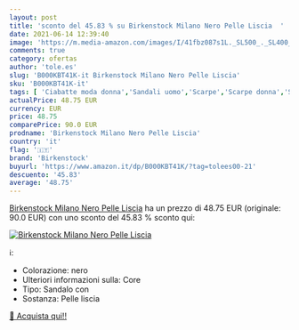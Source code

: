```yaml
---
layout: post
title: 'sconto del 45.83 % su Birkenstock Milano Nero Pelle Liscia  '
date: 2021-06-14 12:39:40
image: 'https://m.media-amazon.com/images/I/41fbz087s1L._SL500_._SL400_.jpg'
comments: true
category: ofertas
author: 'tole.es'
slug: 'B000KBT41K-it Birkenstock Milano Nero Pelle Liscia'
sku: 'B000KBT41K-it'
tags: [ 'Ciabatte moda donna','Sandali uomo','Scarpe','Scarpe donna','Scarpe e borse','Scarpe uomo','Zoccoli e sabot donna','birkenstock', ]
actualPrice: 48.75 EUR
currency: EUR
price: 48.75
comparePrice: 90.0 EUR
prodname: 'Birkenstock Milano Nero Pelle Liscia'
country: 'it'
flag: '🇮🇹'
brand: 'Birkenstock'
buyurl: 'https://www.amazon.it/dp/B000KBT41K/?tag=tolees00-21'
descuento: '45.83'
average: '48.75'
---
```


[Birkenstock Milano Nero Pelle Liscia](https://www.amazon.it/dp/B000KBT41K/?tag=tolees00-21) ha un prezzo di 48.75 EUR (originale: 90.0 EUR) con uno sconto del 45.83 % sconto qui:

[![Birkenstock Milano Nero Pelle Liscia](https://m.media-amazon.com/images/I/41fbz087s1L._SL500_._SL400_.jpg)](https://www.amazon.it/dp/B000KBT41K/?tag=tolees00-21)

ℹ️:

- Colorazione: nero
- Ulteriori informazioni sulla: Core
- Tipo: Sandalo con
- Sostanza: Pelle liscia

[🛒 Acquista qui!!](https://www.amazon.it/dp/B000KBT41K/?tag=tolees00-21)
